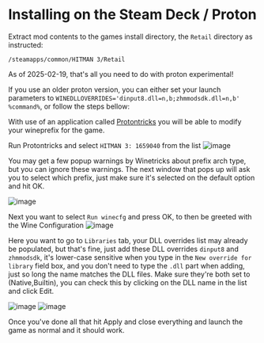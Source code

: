 # Installing on the Steam Deck / Proton

Extract mod contents to the games install directory, the `Retail` directory as instructed:

```
/steamapps/common/HITMAN 3/Retail
```
As of 2025-02-19, that's all you need to do with proton experimental!

If you use an older proton version, you can either set your launch parameters to `WINEDLLOVERRIDES='dinput8.dll=n,b;zhmmodsdk.dll=n,b' %command%`, or follow the steps bellow:

With use of an application called [Protontricks](https://github.com/Matoking/protontricks) you will be able to modify your wineprefix for the game.

Run Protontricks and select `HITMAN 3: 1659040` from the list
![image](https://user-images.githubusercontent.com/73155407/219853838-52bfc5df-2207-44b3-ac50-6a1bc6c2418c.png)

You may get a few popup warnings by Winetricks about prefix arch type, but you can ignore these warnings. The next window that pops up will ask you to select which prefix, just make sure it's selected on the default option and hit OK.

![image](https://user-images.githubusercontent.com/73155407/219854095-006d1339-a648-4f39-9923-f781ddb7c29c.png)

Next you want to select `Run winecfg` and press OK, to then be greeted with the Wine Configuration
![image](https://user-images.githubusercontent.com/73155407/219854177-5b36e29a-2b44-4305-923a-f5b75656147d.png)

Here you want to go to `Libraries` tab, your DLL overrides list may already be populated, but that's fine, just add these DLL overrides `dinput8` and `zhmmodsdk`, it's lower-case sensitive when you type in the `New override for library` field box, and you don't need to type the `.dll` part when adding, just so long the name matches the DLL files. Make sure they're both set to (Native,Builtin), you can check this by clicking on the DLL name in the list and click Edit.

![image](https://user-images.githubusercontent.com/73155407/219854316-80693e85-042b-42cf-a3ae-2b5d012dc592.png) ![image](https://user-images.githubusercontent.com/73155407/219854375-63debc67-6b19-400c-af21-4c441014ad1a.png)

Once you've done all that hit Apply and close everything and launch the game as normal and it should work.
